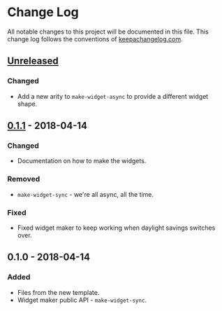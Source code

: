 # Change Log
All notable changes to this project will be documented in this file. This change log follows the conventions of [keepachangelog.com](http://keepachangelog.com/).

## [Unreleased]
### Changed
- Add a new arity to `make-widget-async` to provide a different widget shape.

## [0.1.1] - 2018-04-14
### Changed
- Documentation on how to make the widgets.

### Removed
- `make-widget-sync` - we're all async, all the time.

### Fixed
- Fixed widget maker to keep working when daylight savings switches over.

## 0.1.0 - 2018-04-14
### Added
- Files from the new template.
- Widget maker public API - `make-widget-sync`.

[Unreleased]: https://github.com/your-name/nal-clj/compare/0.1.1...HEAD
[0.1.1]: https://github.com/your-name/nal-clj/compare/0.1.0...0.1.1
